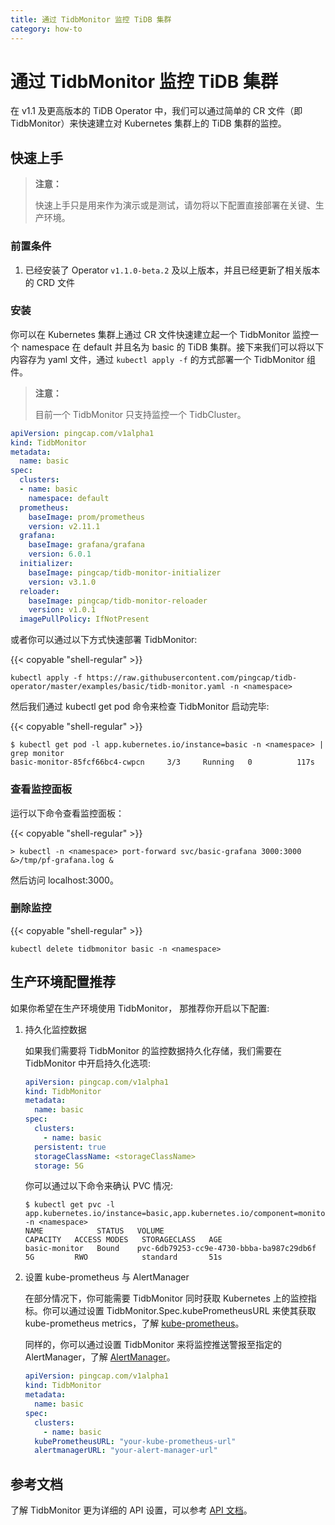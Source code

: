 ```yaml
---
title: 通过 TidbMonitor 监控 TiDB 集群
category: how-to
---
```


# 通过 TidbMonitor 监控 TiDB 集群

在 v1.1 及更高版本的 TiDB Operator 中，我们可以通过简单的 CR 文件（即 TidbMonitor）来快速建立对 Kubernetes 集群上的 TiDB 集群的监控。

## 快速上手

> **注意：**
>
> 快速上手只是用来作为演示或是测试，请勿将以下配置直接部署在关键、生产环境。

### 前置条件

1. 已经安装了 Operator `v1.1.0-beta.2` 及以上版本，并且已经更新了相关版本的 CRD 文件

### 安装

你可以在 Kubernetes 集群上通过 CR 文件快速建立起一个 TidbMonitor 监控一个 namespace 在 default 并且名为 basic 的 TiDB 集群。接下来我们可以将以下内容存为 yaml 文件，通过 `kubectl apply -f` 的方式部署一个 TidbMonitor 组件。

> **注意：**
>
> 目前一个 TidbMonitor 只支持监控一个 TidbCluster。

```yaml
apiVersion: pingcap.com/v1alpha1
kind: TidbMonitor
metadata:
  name: basic
spec:
  clusters:
  - name: basic
    namespace: default
  prometheus:
    baseImage: prom/prometheus
    version: v2.11.1
  grafana:
    baseImage: grafana/grafana
    version: 6.0.1
  initializer:
    baseImage: pingcap/tidb-monitor-initializer
    version: v3.1.0
  reloader:
    baseImage: pingcap/tidb-monitor-reloader
    version: v1.0.1
  imagePullPolicy: IfNotPresent
```

或者你可以通过以下方式快速部署 TidbMonitor:

{{< copyable "shell-regular" >}}

```shell
kubectl apply -f https://raw.githubusercontent.com/pingcap/tidb-operator/master/examples/basic/tidb-monitor.yaml -n <namespace>
```

然后我们通过 kubectl get pod 命令来检查 TidbMonitor 启动完毕:

{{< copyable "shell-regular" >}}

```shell
$ kubectl get pod -l app.kubernetes.io/instance=basic -n <namespace> | grep monitor
basic-monitor-85fcf66bc4-cwpcn     3/3     Running   0          117s
```

### 查看监控面板

运行以下命令查看监控面板：

{{< copyable "shell-regular" >}}

```shell
> kubectl -n <namespace> port-forward svc/basic-grafana 3000:3000 &>/tmp/pf-grafana.log &
```

然后访问 localhost:3000。

### 删除监控

{{< copyable "shell-regular" >}}

```shell
kubectl delete tidbmonitor basic -n <namespace>
```

## 生产环境配置推荐

如果你希望在生产环境使用 TidbMonitor， 那推荐你开启以下配置:

1. 持久化监控数据

    如果我们需要将 TidbMonitor 的监控数据持久化存储，我们需要在 TidbMonitor 中开启持久化选项:

    ```yaml
    apiVersion: pingcap.com/v1alpha1
    kind: TidbMonitor
    metadata:
      name: basic
    spec:
      clusters:
        - name: basic
      persistent: true
      storageClassName: <storageClassName>
      storage: 5G
    ```

    你可以通过以下命令来确认 PVC 情况:

    ```shell
    $ kubectl get pvc -l app.kubernetes.io/instance=basic,app.kubernetes.io/component=monitor -n <namespace>
    NAME            STATUS   VOLUME                                     CAPACITY   ACCESS MODES   STORAGECLASS   AGE
    basic-monitor   Bound    pvc-6db79253-cc9e-4730-bbba-ba987c29db6f   5G         RWO            standard       51s
    ```

2. 设置 kube-prometheus 与 AlertManager

    在部分情况下，你可能需要 TidbMonitor 同时获取 Kubernetes 上的监控指标。你可以通过设置 TidbMonitor.Spec.kubePrometheusURL 来使其获取 kube-prometheus metrics，了解 [kube-prometheus](https://github.com/coreos/kube-prometheus)。

    同样的，你可以通过设置 TidbMonitor 来将监控推送警报至指定的 AlertManager，了解 [AlertManager](https://prometheus.io/docs/alerting/alertmanager/)。

    ```yaml
    apiVersion: pingcap.com/v1alpha1
    kind: TidbMonitor
    metadata:
      name: basic
    spec:
      clusters:
        - name: basic
      kubePrometheusURL: "your-kube-prometheus-url"
      alertmanagerURL: "your-alert-manager-url"
    ```

## 参考文档

了解 TidbMonitor 更为详细的 API 设置，可以参考 [API 文档](https://github.com/pingcap/tidb-operator/blob/master/docs/api-references/docs.html)。
